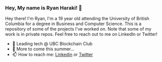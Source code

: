 ### Hey, My name is Ryan Haraki! 👋

Hey there! I'm Ryan, I'm a 19 year old attending the University of British Columbia for a degree in Business and Computer Science. This is a repository of some of the projects I've worked on. Note that some of my work is in private repos. Feel free to reach out to me on LinkedIn or Twitter!

- 🌱 Leading tech @ UBC Blockchain Club 
- 👯 More to come this summer...
- 📫 How to reach me: [Linkedin](https://www.linkedin.com/in/ryan-haraki-2432641a5/) or [Twitter](https://twitter.com/techtomorrow_)
